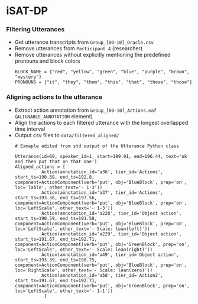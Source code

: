 # iSAT-DP

### Filtering Utterances
- Get utterance transcripts from `Group_[00-10]_Oracle.csv`
- Remove utterances from `Participant 4` (researcher)
- Remove utterances without explicitly mentioning the predefined pronouns and block colors
  ```
  BLOCK_NAME = {"red", "yellow", "green", "blue", "purple", "brown", "mystery"}
  PRONOUNS = {"it", "they", "them", "this", "that", "these", "those"}
  ```
  
### Aligning actions to the utterance
- Extract action annotation from `Group_[00-10]_Actions.eaf` (`ALIGNABLE_ANNOTATION` element)
- Align the actions to each filtered utterance with the longest overlapped time interval
- Output csv files to `data/filtered_aligned/`
  ```
  # Exmaple edited from std output of the Utterance Python class
  
  Utterance(id=60, speaker_id=1, start=189.91, end=196.44, text='ok and then put that on that one')
  Aligned_actions = [
            Action(annotation_id='a36', tier_id='Actions', start_ts=190.58, end_ts=192.8, component=ActionComponent(verb='put', obj='BlueBlock', prep='on', loc='Table', other_text='- 1-3'))
            Action(annotation_id='a37', tier_id='Actions', start_ts=193.38, end_ts=197.56, component=ActionComponent(verb='put', obj='BlueBlock', prep='on', loc='LeftScale', other_text='- 1-3'))
            Action(annotation_id='a228', tier_id='Object action', start_ts=190.59, end_ts=191.58, component=ActionComponent(verb='put', obj='BlueBlock', prep='on', loc='LeftScale', other_text='- Scale: lean(left)'))
            Action(annotation_id='a229', tier_id='Object action', start_ts=191.67, end_ts=192.71, component=ActionComponent(verb='put', obj='GreenBlock', prep='on', loc='LeftScale', other_text='- Scale: lean(right)'))
            Action(annotation_id='a49', tier_id='Object action', start_ts=193.39, end_ts=198.75, component=ActionComponent(verb='put', obj='BlueBlock', prep='on', loc='RightScale', other_text='- Scale: lean(zero)'))
            Action(annotation_id='a58', tier_id='Action2', start_ts=191.67, end_ts=192.71, component=ActionComponent(verb='put', obj='GreenBlock', prep='on', loc='LeftScale', other_text='- 1-1'))
             ]
  ```